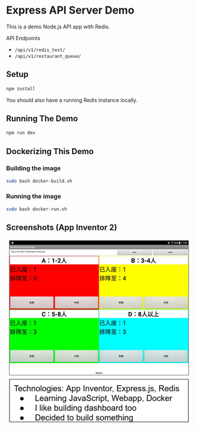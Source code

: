 # Express API Server Demo

This is a demo Node.js API app with Redis.

API Endpoints
* `/api/v1/redis_test/`
* `/api/v1/restaurant_queue/`

## Setup

```bash
npm install
```

You should also have a running Redis instance locally.

## Running The Demo
```bash
npm run dev
```

## Dockerizing This Demo

### Building the image
```bash
sudo bash docker-build.sh
```

### Running the image
```bash
sudo bash docker-run.sh
```

## Screenshots (App Inventor 2)
![alt text](https://github.com/hyfung/Restaurant_Queue_Demo/blob/master/images/app_inventor.png "")